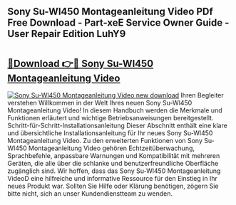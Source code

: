 ## Sony Su-Wl450 Montageanleitung Video PDf Free Download - Part-xeE Service Owner Guide - User Repair Edition LuhY9

# <h2><a href="http://df6xyq.blite.top/?on=Sony+Su-Wl450+Montageanleitung+Video">🔗Download 👉🔴 Sony Su-Wl450 Montageanleitung Video</a></h2>

[![Sony Su-Wl450 Montageanleitung Video new download](https://i.imgur.com/lujVjoI.png)](http://df6xyq.blite.top/?on=Sony+Su-Wl450+Montageanleitung+Video)
Ihren Begleiter verstehen Willkommen in der Welt Ihres neuen Sony Su-Wl450 Montageanleitung Video! In diesem Handbuch werden die Merkmale und Funktionen erläutert und wichtige Betriebsanweisungen bereitgestellt. Schritt-für-Schritt-Installationsanleitung Dieser Abschnitt enthält eine klare und übersichtliche Installationsanleitung für Ihr neues Sony Su-Wl450 Montageanleitung Video. Zu den erweiterten Funktionen von Sony Su-Wl450 Montageanleitung Video gehören Echtzeitüberwachung, Sprachbefehle, anpassbare Warnungen und Kompatibilität mit mehreren Geräten, die alle über die schlanke und benutzerfreundliche Oberfläche zugänglich sind. Wir hoffen, dass das Sony Su-Wl450 Montageanleitung VideoD eine hilfreiche und informative Ressource für den Einstieg in Ihr neues Produkt war. Sollten Sie Hilfe oder Klärung benötigen, zögern Sie bitte nicht, sich an unser Kundendienstteam zu wenden.
